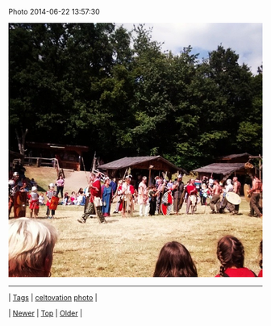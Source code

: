 <!--
title: Photo 2014-06-22 13
date: 2020-06-28T15:27:00.334Z
tags: celtovation, photo
-->


Photo 2014-06-22 13:57:30

![](89552059289-0.jpg)

<!--BOTTOM-POST-NAVIGATION-->
---

| [Tags](tags.md) | [celtovation](tag-celtovation.md) [photo](tag-photo.md) |

| [Newer](89543418625.md) | [Top](index.md) | [Older](89556257980.md) |